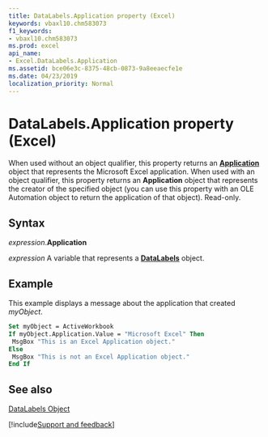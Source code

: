 ```yaml
---
title: DataLabels.Application property (Excel)
keywords: vbaxl10.chm583073
f1_keywords:
- vbaxl10.chm583073
ms.prod: excel
api_name:
- Excel.DataLabels.Application
ms.assetid: bce06e3c-8375-48cb-0873-9a8eeaecfe1e
ms.date: 04/23/2019
localization_priority: Normal
---
```



# DataLabels.Application property (Excel)

When used without an object qualifier, this property returns an **[Application](Excel.Application(object).md)** object that represents the Microsoft Excel application. When used with an object qualifier, this property returns an **Application** object that represents the creator of the specified object (you can use this property with an OLE Automation object to return the application of that object). Read-only.


## Syntax

_expression_.**Application**

_expression_ A variable that represents a **[DataLabels](Excel.DataLabels(object).md)** object.


## Example

This example displays a message about the application that created _myObject_.


```vb
Set myObject = ActiveWorkbook 
If myObject.Application.Value = "Microsoft Excel" Then 
 MsgBox "This is an Excel Application object." 
Else 
 MsgBox "This is not an Excel Application object." 
End If
```


## See also


[DataLabels Object](Excel.DataLabels(object).md)

[!include[Support and feedback](~/includes/feedback-boilerplate.md)]